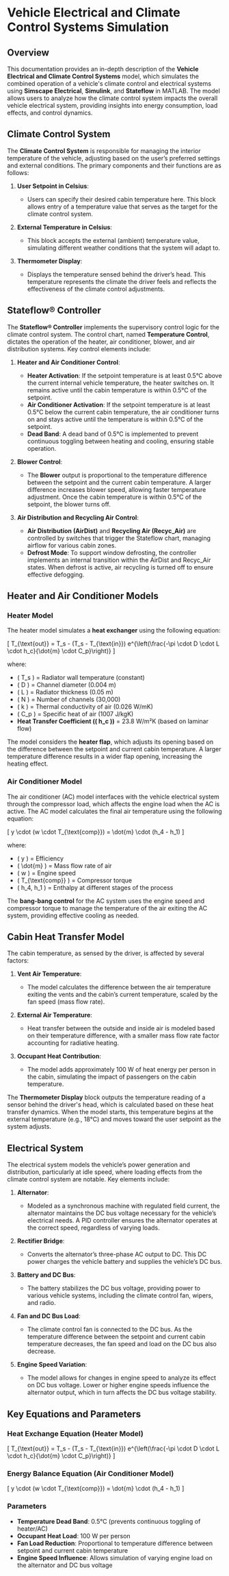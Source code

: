 # Vehicle Electrical and Climate Control Systems Simulation
## Overview

This documentation provides an in-depth description of the **Vehicle Electrical and Climate Control Systems** model, which simulates the combined operation of a vehicle's climate control and electrical systems using **Simscape Electrical**, **Simulink**, and **Stateflow** in MATLAB. The model allows users to analyze how the climate control system impacts the overall vehicle electrical system, providing insights into energy consumption, load effects, and control dynamics.

## Climate Control System

The **Climate Control System** is responsible for managing the interior temperature of the vehicle, adjusting based on the user’s preferred settings and external conditions. The primary components and their functions are as follows:

1. **User Setpoint in Celsius**:
   - Users can specify their desired cabin temperature here. This block allows entry of a temperature value that serves as the target for the climate control system.

2. **External Temperature in Celsius**:
   - This block accepts the external (ambient) temperature value, simulating different weather conditions that the system will adapt to.

3. **Thermometer Display**:
   - Displays the temperature sensed behind the driver’s head. This temperature represents the climate the driver feels and reflects the effectiveness of the climate control adjustments.

## Stateflow® Controller

The **Stateflow® Controller** implements the supervisory control logic for the climate control system. The control chart, named **Temperature Control**, dictates the operation of the heater, air conditioner, blower, and air distribution systems. Key control elements include:

1. **Heater and Air Conditioner Control**:
   - **Heater Activation**: If the setpoint temperature is at least 0.5°C above the current internal vehicle temperature, the heater switches on. It remains active until the cabin temperature is within 0.5°C of the setpoint.
   - **Air Conditioner Activation**: If the setpoint temperature is at least 0.5°C below the current cabin temperature, the air conditioner turns on and stays active until the temperature is within 0.5°C of the setpoint.
   - **Dead Band**: A dead band of 0.5°C is implemented to prevent continuous toggling between heating and cooling, ensuring stable operation.

2. **Blower Control**:
   - The **Blower** output is proportional to the temperature difference between the setpoint and the current cabin temperature. A larger difference increases blower speed, allowing faster temperature adjustment. Once the cabin temperature is within 0.5°C of the setpoint, the blower turns off.

3. **Air Distribution and Recycling Air Control**:
   - **Air Distribution (AirDist)** and **Recycling Air (Recyc_Air)** are controlled by switches that trigger the Stateflow chart, managing airflow for various cabin zones.
   - **Defrost Mode**: To support window defrosting, the controller implements an internal transition within the AirDist and Recyc_Air states. When defrost is active, air recycling is turned off to ensure effective defogging.

## Heater and Air Conditioner Models

### Heater Model

The heater model simulates a **heat exchanger** using the following equation:

\[
T_{\text{out}} = T_s - (T_s - T_{\text{in}}) e^{\left(\frac{-\pi \cdot D \cdot L \cdot h_c}{\dot{m} \cdot C_p}\right)}
\]

where:
- \( T_s \) = Radiator wall temperature (constant)
- \( D \) = Channel diameter (0.004 m)
- \( L \) = Radiator thickness (0.05 m)
- \( N \) = Number of channels (30,000)
- \( k \) = Thermal conductivity of air (0.026 W/mK)
- \( C_p \) = Specific heat of air (1007 J/kgK)
- **Heat Transfer Coefficient (\( h_c \))** = 23.8 W/m²K (based on laminar flow)

The model considers the **heater flap**, which adjusts its opening based on the difference between the setpoint and current cabin temperature. A larger temperature difference results in a wider flap opening, increasing the heating effect.

### Air Conditioner Model

The air conditioner (AC) model interfaces with the vehicle electrical system through the compressor load, which affects the engine load when the AC is active. The AC model calculates the final air temperature using the following equation:

\[
y \cdot (w \cdot T_{\text{comp}}) = \dot{m} \cdot (h_4 - h_1)
\]

where:
- \( y \) = Efficiency
- \( \dot{m} \) = Mass flow rate of air
- \( w \) = Engine speed
- \( T_{\text{comp}} \) = Compressor torque
- \( h_4, h_1 \) = Enthalpy at different stages of the process

The **bang-bang control** for the AC system uses the engine speed and compressor torque to manage the temperature of the air exiting the AC system, providing effective cooling as needed.

## Cabin Heat Transfer Model

The cabin temperature, as sensed by the driver, is affected by several factors:

1. **Vent Air Temperature**:
   - The model calculates the difference between the air temperature exiting the vents and the cabin’s current temperature, scaled by the fan speed (mass flow rate).

2. **External Air Temperature**:
   - Heat transfer between the outside and inside air is modeled based on their temperature difference, with a smaller mass flow rate factor accounting for radiative heating.

3. **Occupant Heat Contribution**:
   - The model adds approximately 100 W of heat energy per person in the cabin, simulating the impact of passengers on the cabin temperature.

The **Thermometer Display** block outputs the temperature reading of a sensor behind the driver's head, which is calculated based on these heat transfer dynamics. When the model starts, this temperature begins at the external temperature (e.g., 18°C) and moves toward the user setpoint as the system adjusts.

## Electrical System

The electrical system models the vehicle’s power generation and distribution, particularly at idle speed, where loading effects from the climate control system are notable. Key elements include:

1. **Alternator**:
   - Modeled as a synchronous machine with regulated field current, the alternator maintains the DC bus voltage necessary for the vehicle’s electrical needs. A PID controller ensures the alternator operates at the correct speed, regardless of varying loads.

2. **Rectifier Bridge**:
   - Converts the alternator’s three-phase AC output to DC. This DC power charges the vehicle battery and supplies the vehicle’s DC bus.

3. **Battery and DC Bus**:
   - The battery stabilizes the DC bus voltage, providing power to various vehicle systems, including the climate control fan, wipers, and radio.

4. **Fan and DC Bus Load**:
   - The climate control fan is connected to the DC bus. As the temperature difference between the setpoint and current cabin temperature decreases, the fan speed and load on the DC bus also decrease.

5. **Engine Speed Variation**:
   - The model allows for changes in engine speed to analyze its effect on DC bus voltage. Lower or higher engine speeds influence the alternator output, which in turn affects the DC bus voltage stability.

## Key Equations and Parameters

### Heat Exchange Equation (Heater Model)

\[
T_{\text{out}} = T_s - (T_s - T_{\text{in}}) e^{\left(\frac{-\pi \cdot D \cdot L \cdot h_c}{\dot{m} \cdot C_p}\right)}
\]

### Energy Balance Equation (Air Conditioner Model)

\[
y \cdot (w \cdot T_{\text{comp}}) = \dot{m} \cdot (h_4 - h_1)
\]

### Parameters

- **Temperature Dead Band**: 0.5°C (prevents continuous toggling of heater/AC)
- **Occupant Heat Load**: 100 W per person
- **Fan Load Reduction**: Proportional to temperature difference between setpoint and current cabin temperature
- **Engine Speed Influence**: Allows simulation of varying engine load on the alternator and DC bus voltage
